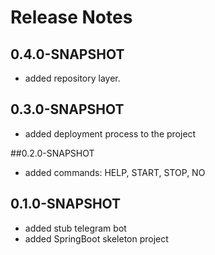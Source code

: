 # Release Notes

## 0.4.0-SNAPSHOT
* added repository layer.

## 0.3.0-SNAPSHOT
* added deployment process to the project

##0.2.0-SNAPSHOT
* added commands: HELP, START, STOP, NO

## 0.1.0-SNAPSHOT
* added stub telegram bot
* added SpringBoot skeleton project
